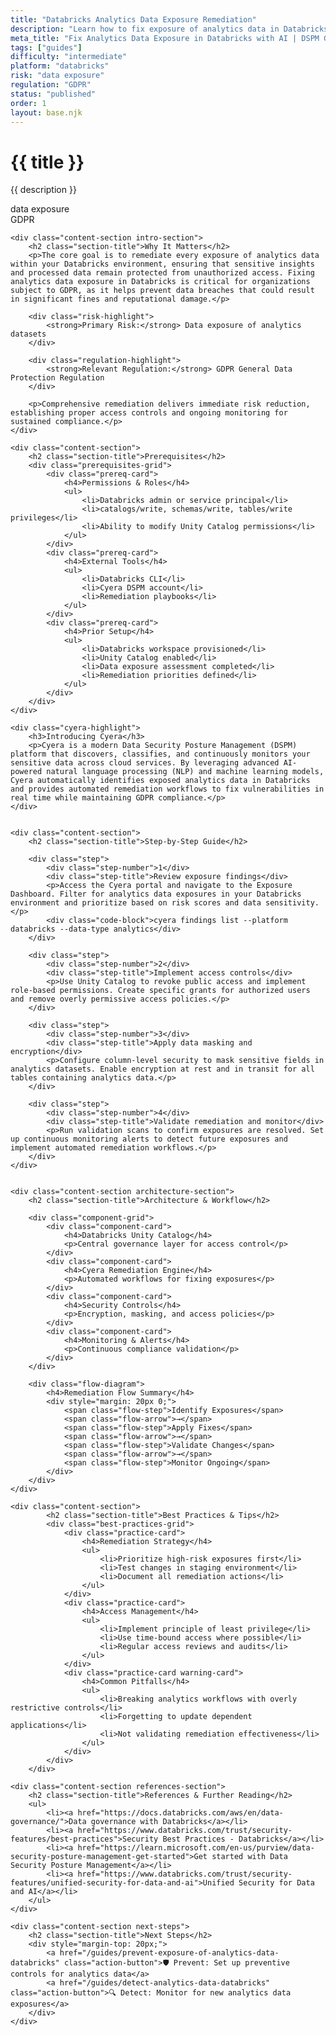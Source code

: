 ```yaml
---
title: "Databricks Analytics Data Exposure Remediation"
description: "Learn how to fix exposure of analytics data in Databricks environments. Follow step-by-step guidance for GDPR compliance."
meta_title: "Fix Analytics Data Exposure in Databricks with AI | DSPM Guide"
tags: ["guides"]
difficulty: "intermediate"
platform: "databricks"
risk: "data exposure"
regulation: "GDPR"
status: "published"
order: 1
layout: base.njk
---
```


<div class="container">
    <div class="header">
        <h1>{{ title }}</h1>
        <p>{{ description }}</p>
        <div class="badge">data exposure</div>
        <div class="badge regulation">GDPR</div>
    </div>

    <div class="content-section intro-section">
        <h2 class="section-title">Why It Matters</h2>
        <p>The core goal is to remediate every exposure of analytics data within your Databricks environment, ensuring that sensitive insights and processed data remain protected from unauthorized access. Fixing analytics data exposure in Databricks is critical for organizations subject to GDPR, as it helps prevent data breaches that could result in significant fines and reputational damage.</p>
        
        <div class="risk-highlight">
            <strong>Primary Risk:</strong> Data exposure of analytics datasets
        </div>
        
        <div class="regulation-highlight">
            <strong>Relevant Regulation:</strong> GDPR General Data Protection Regulation
        </div>
        
        <p>Comprehensive remediation delivers immediate risk reduction, establishing proper access controls and ongoing monitoring for sustained compliance.</p>
    </div>

    <div class="content-section">
        <h2 class="section-title">Prerequisites</h2>
        <div class="prerequisites-grid">
            <div class="prereq-card">
                <h4>Permissions & Roles</h4>
                <ul>
                    <li>Databricks admin or service principal</li>
                    <li>catalogs/write, schemas/write, tables/write privileges</li>
                    <li>Ability to modify Unity Catalog permissions</li>
                </ul>
            </div>
            <div class="prereq-card">
                <h4>External Tools</h4>
                <ul>
                    <li>Databricks CLI</li>
                    <li>Cyera DSPM account</li>
                    <li>Remediation playbooks</li>
                </ul>
            </div>
            <div class="prereq-card">
                <h4>Prior Setup</h4>
                <ul>
                    <li>Databricks workspace provisioned</li>
                    <li>Unity Catalog enabled</li>
                    <li>Data exposure assessment completed</li>
                    <li>Remediation priorities defined</li>
                </ul>
            </div>
        </div>
    </div>
	
    <div class="cyera-highlight">
        <h3>Introducing Cyera</h3>
        <p>Cyera is a modern Data Security Posture Management (DSPM) platform that discovers, classifies, and continuously monitors your sensitive data across cloud services. By leveraging advanced AI-powered natural language processing (NLP) and machine learning models, Cyera automatically identifies exposed analytics data in Databricks and provides automated remediation workflows to fix vulnerabilities in real time while maintaining GDPR compliance.</p>
    </div>
	

    <div class="content-section">
        <h2 class="section-title">Step-by-Step Guide</h2>
        
        <div class="step">
            <div class="step-number">1</div>
            <div class="step-title">Review exposure findings</div>
            <p>Access the Cyera portal and navigate to the Exposure Dashboard. Filter for analytics data exposures in your Databricks environment and prioritize based on risk scores and data sensitivity.</p>
            <div class="code-block">cyera findings list --platform databricks --data-type analytics</div>
        </div>

        <div class="step">
            <div class="step-number">2</div>
            <div class="step-title">Implement access controls</div>
            <p>Use Unity Catalog to revoke public access and implement role-based permissions. Create specific grants for authorized users and remove overly permissive access policies.</p>
        </div>

        <div class="step">
            <div class="step-number">3</div>
            <div class="step-title">Apply data masking and encryption</div>
            <p>Configure column-level security to mask sensitive fields in analytics datasets. Enable encryption at rest and in transit for all tables containing analytics data.</p>
        </div>

        <div class="step">
            <div class="step-number">4</div>
            <div class="step-title">Validate remediation and monitor</div>
            <p>Run validation scans to confirm exposures are resolved. Set up continuous monitoring alerts to detect future exposures and implement automated remediation workflows.</p>
        </div>
    </div>


    <div class="content-section architecture-section">
        <h2 class="section-title">Architecture & Workflow</h2>
        
        <div class="component-grid">
            <div class="component-card">
                <h4>Databricks Unity Catalog</h4>
                <p>Central governance layer for access control</p>
            </div>
            <div class="component-card">
                <h4>Cyera Remediation Engine</h4>
                <p>Automated workflows for fixing exposures</p>
            </div>
            <div class="component-card">
                <h4>Security Controls</h4>
                <p>Encryption, masking, and access policies</p>
            </div>
            <div class="component-card">
                <h4>Monitoring & Alerts</h4>
                <p>Continuous compliance validation</p>
            </div>
        </div>

        <div class="flow-diagram">
            <h4>Remediation Flow Summary</h4>
            <div style="margin: 20px 0;">
                <span class="flow-step">Identify Exposures</span>
                <span class="flow-arrow">→</span>
                <span class="flow-step">Apply Fixes</span>
                <span class="flow-arrow">→</span>
                <span class="flow-step">Validate Changes</span>
                <span class="flow-arrow">→</span>
                <span class="flow-step">Monitor Ongoing</span>
            </div>
        </div>
    </div>

	<div class="content-section">
	        <h2 class="section-title">Best Practices & Tips</h2>
	        <div class="best-practices-grid">
	            <div class="practice-card">
	                <h4>Remediation Strategy</h4>
	                <ul>
	                    <li>Prioritize high-risk exposures first</li>
	                    <li>Test changes in staging environment</li>
	                    <li>Document all remediation actions</li>
	                </ul>
	            </div>
	            <div class="practice-card">
	                <h4>Access Management</h4>
	                <ul>
	                    <li>Implement principle of least privilege</li>
	                    <li>Use time-bound access where possible</li>
	                    <li>Regular access reviews and audits</li>
	                </ul>
	            </div>
	            <div class="practice-card warning-card">
	                <h4>Common Pitfalls</h4>
	                <ul>
	                    <li>Breaking analytics workflows with overly restrictive controls</li>
	                    <li>Forgetting to update dependent applications</li>
	                    <li>Not validating remediation effectiveness</li>
	                </ul>
	            </div>
	        </div>
	    </div>

    <div class="content-section references-section">
        <h2 class="section-title">References & Further Reading</h2>
        <ul>
            <li><a href="https://docs.databricks.com/aws/en/data-governance/">Data governance with Databricks</a></li>
            <li><a href="https://www.databricks.com/trust/security-features/best-practices">Security Best Practices - Databricks</a></li>
            <li><a href="https://learn.microsoft.com/en-us/purview/data-security-posture-management-get-started">Get started with Data Security Posture Management</a></li>
            <li><a href="https://www.databricks.com/trust/security-features/unified-security-for-data-and-ai">Unified Security for Data and AI</a></li>
        </ul>
    </div>

    <div class="content-section next-steps">
        <h2 class="section-title">Next Steps</h2>
        <div style="margin-top: 20px;">
            <a href="/guides/prevent-exposure-of-analytics-data-databricks" class="action-button">🛡️ Prevent: Set up preventive controls for analytics data</a>
            <a href="/guides/detect-analytics-data-databricks" class="action-button">🔍 Detect: Monitor for new analytics data exposures</a>
        </div>
    </div>
</div>
